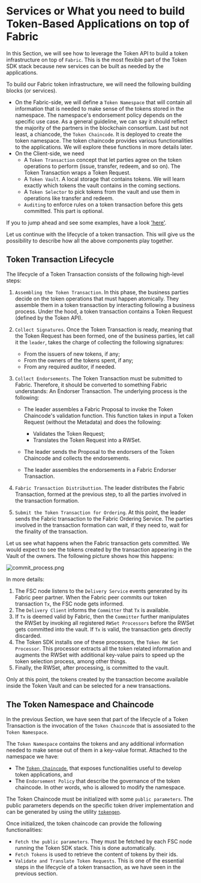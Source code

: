 # Services or What you need to build Token-Based Applications on top of Fabric

In this Section, we will see how to leverage the Token API to build a token infrastructure on top of `Fabric`.
This is the most flexible part of the Token SDK stack because new services can be built as needed by the applications.

To build our Fabric token infrastructure, we will need the following building blocks (or services).

- On the Fabric-side, we will define a `Token Namespace` that will contain all information that is needed to make 
  sense of the tokens stored in the namespace. The namespace's endorsement policy depends on the specific use case.
  As a general guideline, we can say it should reflect the majority of the partners in the blockchain consortium.
  Last but not least, a chiancode, the `Token Chaincode`. It is deployed to create the token namespace.
  The token chaincode provides various functionalities to the applications.
  We will explore these functions in more details later.
- On the Client-side, we need
    - A `Token Transaction` concept that let parties agree on the token operations to perform 
      (issue, transfer, redeem, and so on). The Token Transaction wraps a Token Request.
    - A `Token Vault`. A local storage that contains tokens. We will learn exactly which tokens the vault contains
      in the coming sections.
    - A `Token Selector` to pick tokens from the vault and use them in operations like transfer and redeem.
    - `Auditing` to enforce rules on a token transaction before this gets committed. This part is optional.
  
If you to jump ahead and see some examples, have a look ['here'](./../integration/README.md).

Let us continue with the lifecycle of a token transaction. This will give us the possibility to describe
how all the above components play together.

## Token Transaction Lifecycle

The lifecycle of a Token Transaction consists of the following high-level steps:

1. `Assembling the Token Transaction`. In this phase, the business parties decide on the token operations
that must happen atomically. They assemble them in a token transaction by interacting following a business process.
   Under the hood, a token transaction contains a Token Request (defined by the Token API).

2. `Collect Signatures`. Once the Token Transaction is ready, meaning that the Token Request has been formed, 
   one of the business parties, let call it the `leader`, takes the charge of collecting the following signatures:
   - From the issuers of new tokens, if any;
   - From the owners of the tokens spent, if any;
   - From any required auditor, if needed.

3. `Collect Endorsements`. The Token Transaction must be submitted to Fabric. Therefore, it should be converted 
to something Fabric understands: An Endorser Transaction. The underlying process is the following:
   - The leader assembles a Fabric Proposal to invoke the Token Chaincode's  validation function. This function
    takes in input a Token Request (without the Metadata) and does the following:
     - Validates the Token Request;
     - Translates the Token Request into a RWSet.
  
   - The leader sends the Proposal to the endorsers of the Token Chaincode and collects the endorsements.
   - The leader assembles the endorsements in a Fabric Endorser Transaction.
    
4. `Fabric Transaction Distributtion`. The leader distributes the Fabric Transaction, formed at the previous step, 
   to all the parties involved in the transaction formation.

5. `Submit the Token Transaction for Ordering`. At this point, the leader sends the Fabric transaction to the Fabric
Ordering Service. The parties involved in the transaction formation can wait, if they need to, wait for the finality of
   the transaction.
   

Let us see what happens when the Fabric transaction gets committed. 
We would expect to see the tokens created by the transaction appearing in the Vault of the owners.
The following picture shows how this happens: 

![commit_process.png](imgs/commit_process.png)

In more details:
1. The FSC node listens to the `Delivery Service` events generated by its Fabric peer partner. 
   When the Fabric peer commits our token transaction `Tx`, the FSC node gets informed.
2. The `Delivery Client` informs the `Committer` that `Tx` is available.
3. If `Tx` is deemed valid by Fabric, then the `Committer` further manipulates the RWSet by invoking all registered
   `RWSet Processors` before the RWSet gets committed into the vault. If `Tx` is valid, the transaction gets directly 
   discarded.
4. The Token SDK installs one of these processors, the `Token RW Set Processor`. This processor extracts all the token
   related information and augments the RWSet with additional key-value pairs to speed up the 
   token selection process, among other things.
5. Finally, the RWSet, after processing, is committed to the vault.

Only at this point, the tokens created by the transaction become available inside the Token Vault and can be selected
for a new transactions.

## The Token Namespace and Chaincode

In the previous Section, we have seen that part of the lifecycle of a Token Transaction is the invocation of the 
`Token Chaincode` that is assosiated to the `Token Namespace`.

The `Token Namespace` contains the tokens and any additional information needed to make sense out of them
in a key-value format. Attached to the namespace we have:
- The [`Token Chaincode`](https://github.com/hyperledger-labs/fabric-token-sdk/tree/main/token/services/network/fabric/tcc),
  that exposes functionalities useful to develop token applications, and
- The `Endorsement Policy` that describe the governance of the token chaincode. In other words, who is allowed to
  modify the namespace.

The Token Chaincode must be initialized with some `public parameters`.
The public parameters depends on the specific token driver implementation and can be generated by 
using the utility [`tokengen`](./../cmd/tokengen/README.md).

Once initialized, the token chaincode can provide the following functionalities:
- `Fetch the public parameters`. They must be fetched by each FSC node running the Token SDK stack.
  This is done automatically.
- `Fetch Tokens` is used to retrieve the content of tokens by their ids.
- `Validate and Translate Token Requests`. This is one of the essential steps in the lifecycle of a token transaction,
  as we have seen in the previous section.